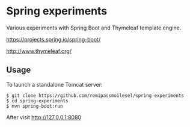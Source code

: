 # Spring experiments 

Various experiments with Spring Boot and Thymeleaf template engine. 

https://projects.spring.io/spring-boot/

http://www.thymeleaf.org/

## Usage

To launch a standalone Tomcat server:

    $ git clone https://github.com/remipassmoilesel/spring-experiments
    $ cd spring-experiments
    $ mvn spring-boot:run
    
After visit http://127.0.0.1:8080   
